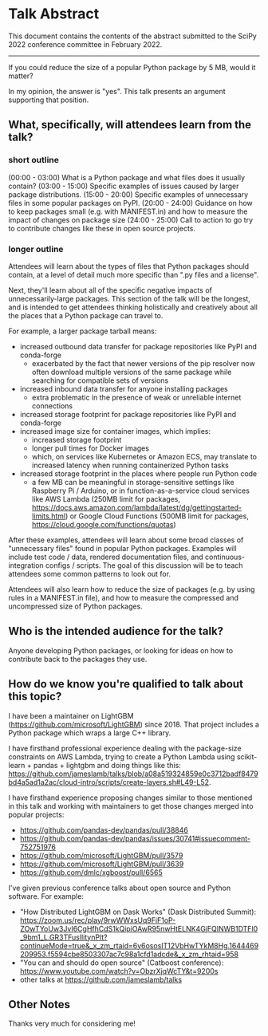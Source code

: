 # Talk Abstract

This document contains the contents of the abstract submitted to the SciPy 2022 conference committee in February 2022.

<hr>

If you could reduce the size of a popular Python package by 5 MB, would it matter?

In my opinion, the answer is "yes". This talk presents an argument supporting that position.

## What, specifically, will attendees learn from the talk?

### short outline

(00:00 - 03:00) What is a Python package and what files does it usually contain?
(03:00 - 15:00) Specific examples of issues caused by larger package distributions.
(15:00 - 20:00) Specific examples of unnecessary files in some popular packages on PyPI.
(20:00 - 24:00) Guidance on how to keep packages small (e.g. with MANIFEST.in) and how to measure the impact of changes on package size
(24:00 - 25:00) Call to action to go try to contribute changes like these in open source projects.

### longer outline

Attendees will learn about the types of files that Python packages should contain, at a level of detail much more specific than ".py files and a license".

Next, they'll learn about all of the specific negative impacts of unnecessarily-large packages. This section of the talk will be the longest, and is intended to get attendees thinking holistically and creatively about all the places that a Python package can travel to.

For example, a larger package tarball means:

* increased outbound data transfer for package repositories like PyPI and conda-forge
    - exacerbated by the fact that newer versions of the pip resolver now often download multiple versions of the same package while searching for compatible sets of versions
* increased inbound data transfer for anyone installing packages
    - extra problematic in the presence of weak or unreliable internet connections
* increased storage footprint for package repositories like PyPI and conda-forge
* increased image size for container images, which implies:
    - increased storage footprint
    - longer pull times for Docker images
    - which, on services like Kubernetes or Amazon ECS, may translate to increased latency when running containerized Python tasks
* increased storage footprint in the places where people run Python code
    - a few MB can be meaningful in storage-sensitive settings like Raspberry Pi / Arduino, or in function-as-a-service cloud services like AWS Lambda (250MB limit for packages, https://docs.aws.amazon.com/lambda/latest/dg/gettingstarted-limits.html) or Google Cloud Functions (500MB limit for packages, https://cloud.google.com/functions/quotas)

After these examples, attendees will learn about some broad classes of "unnecessary files" found in popular Python packages.
Examples will include test code / data, rendered documentation files, and continuous-integration configs / scripts.
The goal of this discussion will be to teach attendees some common patterns to look out for.

Attendees will also learn how to reduce the size of packages (e.g. by using rules in a MANIFEST.in file), and how to measure the compressed and uncompressed size of Python packages.

## Who is the intended audience for the talk?

Anyone developing Python packages, or looking for ideas on how to contribute back to the packages they use.

## How do we know you're qualified to talk about this topic?

I have been a maintainer on LightGBM (https://github.com/microsoft/LightGBM) since 2018.
That project includes a Python package which wraps a large C++ library.

I have firsthand professional experience dealing with the package-size constraints on AWS Lambda, trying to create a Python Lambda using scikit-learn + pandas + lightgbm and doing things like this: https://github.com/jameslamb/talks/blob/a08a519324859e0c3712badf8479bd4a5ad1a2ac/cloud-intro/scripts/create-layers.sh#L49-L52.

I have firsthand experience proposing changes similar to those mentioned in this talk and working with maintainers to get those changes merged into popular projects:

* https://github.com/pandas-dev/pandas/pull/38846
* https://github.com/pandas-dev/pandas/issues/30741#issuecomment-752751976
* https://github.com/microsoft/LightGBM/pull/3579
* https://github.com/microsoft/LightGBM/pull/3639
* https://github.com/dmlc/xgboost/pull/6565

I've given previous conference talks about open source and Python software. For example:

* "How Distributed LightGBM on Dask Works" (Dask Distributed Summit): https://zoom.us/rec/play/9rwWWxsUq9FiF1oP-ZOwTYoUw3JvI6CgHfhCdS1kQipiOAwR95nwHtELNK4GjFQINWB1DTFl0_9bm1_L.GR3TFusllitynPlt?continueMode=true&_x_zm_rtaid=6y6ososIT12VbHwTYkM8Hg.1644469209953.f5594cbe8503307ac7c98a1cfd1adcde&_x_zm_rhtaid=958
* "You can and should do open source" (Catboost conference): https://www.youtube.com/watch?v=ObzrXjqWcTY&t=9200s
* other talks at https://github.com/jameslamb/talks

## Other Notes

Thanks very much for considering me!
